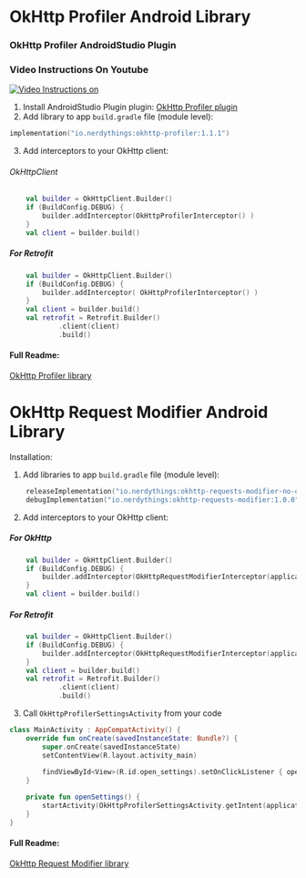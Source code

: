 # OkHttp Profiler Android Library

### OkHttp Profiler AndroidStudio Plugin

### Video Instructions On Youtube 
[![Video Instructions on](https://github.com/itkacher/OkHttpProfiler/blob/master/demo.png?raw=true)](https://youtu.be/KI_1-rUMjEI?si=EpXpMZncTNf53wxB&t=458 "YouTube.com")

1. Install AndroidStudio Plugin plugin:
[OkHttp Profiler plugin](https://plugins.jetbrains.com/plugin/11249-okhttp-profiler "OkHttp Profiler")
2. Add library to app `build.gradle` file (module level):
```kotlin
implementation("io.nerdythings:okhttp-profiler:1.1.1")
```
3. Add interceptors to your OkHttp client:

###### OkHttpClient
```kotlin
    val builder = OkHttpClient.Builder()
    if (BuildConfig.DEBUG) {
        builder.addInterceptor(OkHttpProfilerInterceptor() )
    }    
    val client = builder.build()
```

##### For Retrofit
```kotlin
    val builder = OkHttpClient.Builder()
    if (BuildConfig.DEBUG) {
        builder.addInterceptor( OkHttpProfilerInterceptor() )
    }    
    val client = builder.build()
    val retrofit = Retrofit.Builder()
            .client(client)
            .build()
```

#### Full Readme:

[OkHttp Profiler library](https://github.com/itkacher/OkHttpProfiler/tree/master/okhttp-profiler "OkHttp Profiler Readme")

# OkHttp Request Modifier Android Library

Installation:

1. Add libraries to app `build.gradle` file (module level):
```kotlin
    releaseImplementation("io.nerdythings:okhttp-requests-modifier-no-op:1.1.0")
    debugImplementation("io.nerdythings:okhttp-requests-modifier:1.0.0")
```
2. Add interceptors to your OkHttp client:

##### For OkHttp
```kotlin
    val builder = OkHttpClient.Builder()
    if (BuildConfig.DEBUG) {
        builder.addInterceptor(OkHttpRequestModifierInterceptor(applicationContext))
    }    
    val client = builder.build()
```

##### For Retrofit
```kotlin
    val builder = OkHttpClient.Builder()
    if (BuildConfig.DEBUG) {
        builder.addInterceptor(OkHttpRequestModifierInterceptor(applicationContext))
    }    
    val client = builder.build()
    val retrofit = Retrofit.Builder()
            .client(client)
            .build()
```

3. Call `OkHttpProfilerSettingsActivity` from your code

```kotlin
class MainActivity : AppCompatActivity() {
    override fun onCreate(savedInstanceState: Bundle?) {
        super.onCreate(savedInstanceState)
        setContentView(R.layout.activity_main)
        
        findViewById<View>(R.id.open_settings).setOnClickListener { openSettings() }
    }

    private fun openSettings() {
        startActivity(OkHttpProfilerSettingsActivity.getIntent(applicationContext))
    }
}
```

#### Full Readme:

[OkHttp Request Modifier library](https://github.com/itkacher/OkHttpProfiler/tree/master/okhttp-requests-modifier "OkHttp Request Modifier")